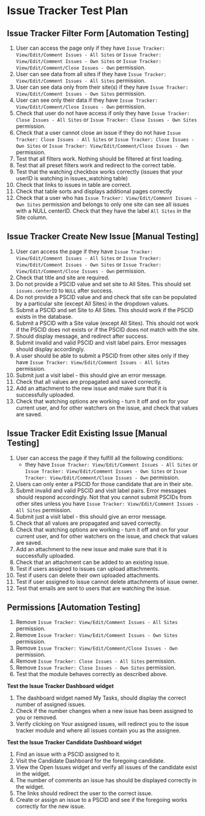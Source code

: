 # Issue Tracker Test Plan

## Issue Tracker Filter Form [Automation Testing]
1. User can access the page only if they have `Issue Tracker: View/Edit/Comment Issues - All Sites` or `Issue Tracker: View/Edit/Comment Issues - Own Sites` or `Issue Tracker: View/Edit/Comment/Close Issues - Own` permission.
2. User can see data from all sites if they have `Issue Tracker: View/Edit/Comment Issues - All Sites` permission.
3. User can see data only from their site(s) if they have `Issue Tracker: View/Edit/Comment Issues - Own Sites` permission.
4. User can see only their data if they have `Issue Tracker: View/Edit/Comment/Close Issues - Own` permission.
5. Check that user do not have access if only they have `Issue Tracker: Close Issues - All Sites` or `Issue Tracker: Close Issues - Own Sites` permission.
6. Check that a user cannot close an issue if they do not have `Issue Tracker: Close Issues - All Sites` or `Issue Tracker: Close Issues - Own Sites` or `Issue Tracker: View/Edit/Comment/Close Issues - Own` permission.
7. Test that all filters work. Nothing should be filtered at first loading.
8. Test that all preset filters work and redirect to the correct table. 
9. Test that the watching checkbox works correctly (issues that your userID is watching in issues_watching table)
10. Check that links to issues in table are correct.
11. Check that table sorts and displays additional pages correctly 
12. Check that a user who has `Issue Tracker: View/Edit/Comment Issues - Own Sites` permission and belongs to only one site can see all issues with a NULL centerID. Check that they have the label `All Sites` in the Site column. 

## Issue Tracker Create New Issue [Manual Testing]
1. User can access the page if they have `Issue Tracker: View/Edit/Comment Issues - All Sites` or `Issue Tracker: View/Edit/Comment Issues - Own Sites` or `Issue Tracker: View/Edit/Comment/Close Issues - Own` permission.
2. Check that title and site are required.
3. Do not provide a PSCID value and set site to All Sites. This should set `issues.centerID` to `NULL` after success.
4. Do not provide a PSCID value and and check that site can be populated by a particular site (except All Sites) in the dropdown values.
5. Submit a PSCID and set Site to All Sites. This should work if the PSCID exists in the database.
6. Submit a PSCID with a Site value (except All Sites). This should not work if the PSCID does not exists or if the PSCID does not match with the site.
7. Should display message, and redirect after success. 
8. Submit invalid and valid PSCID and visit label pairs. Error messages should display accordingly. 
9. A user should be able to submit a PSCID from other sites only if they have `Issue Tracker: View/Edit/Comment Issues - All Sites` permission. 
10. Submit just a visit label - this should give an error message.
11. Check that all values are propagated and saved correctly.
12. Add an attachment to the new issue and make sure that it is successfully uploaded.
13. Check that watching options are working - turn it off and on for your current user, and for other watchers on the issue, and check that values are saved.

## Issue Tracker Edit Existing Issue [Manual Testing]
1. User can access the page if they fulfill all the following conditions:
	* they have `Issue Tracker: View/Edit/Comment Issues - All Sites` or `Issue Tracker: View/Edit/Comment Issues - Own Sites` or `Issue Tracker: View/Edit/Comment/Close Issues - Own` permission. 
2. Users can only enter a PSCID for those candidate that are in their site.
3. Submit invalid and valid PSCID and visit label pairs. Error messages should respond accordingly. Not that you cannot submit PSCIDs from other sites unless you have `Issue Tracker: View/Edit/Comment Issues - All Sites` permission.
4. Submit just a visit label - this should give an error message.
5. Check that all values are propagated and saved correctly.
6. Check that watching options are working - turn it off and on for your current user, and for other watchers on the issue, and check that values are saved.
7. Add an attachment to the new issue and make sure that it is successfully uploaded.
8. Check that an attachment can be added to an existing issue.
9. Test if users assigned to issues can upload attachments.
10. Test if users can delete their own uploaded attachments.
11. Test if user assigned to issue cannot delete attachments of issue owner.
12. Test that emails are sent to users that are watching the issue.

## Permissions [Automation Testing]
1. Remove `Issue Tracker: View/Edit/Comment Issues - All Sites` permission.
2. Remove `Issue Tracker: View/Edit/Comment Issues - Own Sites` permission.
3. Remove `Issue Tracker: View/Edit/Comment/Close Issues - Own` permission.
4. Remove `Issue Tracker: Close Issues - All Sites` permission.
5. Remove `Issue Tracker: Close Issues - Own Sites` permission.
6. Test that the module behaves correctly as described above. 

**Test the Issue Tracker Dashboard widget**
1. The dashboard widget named My Tasks, should display the correct number of assigned issues.
2. Check if the number changes when a new issue has been assigned to you or removed.
3. Verify clicking on Your assigned issues, will redirect you to the issue tracker module and where all issues contain you as the assignee.

**Test the Issue Tracker Candidate Dashboard widget**
1. Find an issue with a PSCID assigned to it.
2. Visit the Candidate Dashboard for the foregoing candidate.
3. View the Open Issues widget and verify all issues of the candidate exist in the widget.
4. The number of comments an issue has should be displayed correctly in the widget.
5. The links should redirect the user to the correct issue.
6. Create or assign an issue to a PSCID and see if the foregoing works correctly for the new issue.
